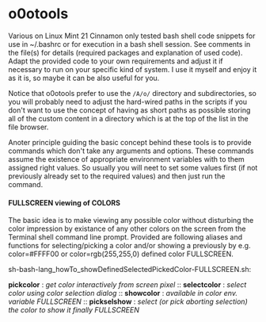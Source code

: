 # o0otools
Various on Linux Mint 21 Cinnamon only tested bash shell code snippets for use in ~/.bashrc or for execution in a bash shell session. 
See comments in the file(s) for details (required packages and explanation of used code). Adapt the provided code to your own requirements and adjust it if necessary to run on your specific kind of system. I use it myself and enjoy it as it is, so maybe it can be also useful for you. 

Notice that o0otools prefer to use the `/A/o/` directory and subdirectories, so you will probably need to adjust the hard-wired paths in the scripts if you don't want to use the concept of having as short paths as possible storing all of the custom content in a directory which is at the top of the list in the file browser. 

Anoter principle guiding the basic concept behind these tools is to provide commands which don't take any arguments and options. These commands assume the existence of appropriate environment variables with to them assigned right values. So usually you will neet to set some values first (if not previously already set to the required values) and then just run the command. 

#### FULLSCREEN viewing of COLORS

The basic idea is to make viewing any possible color without disturbing the color impression by existance of any other colors on the screen from the Terminal shell command line prompt. Provided are following aliases and functions for selecting/picking a color and/or showing a previously
by e.g.  color=#FFFF00  or  color=rgb(255,255,0)  defined color FULLSCREEN.

  sh-bash-lang_howTo_showDefinedSelectedPickedColor-FULLSCREEN.sh:

**pickcolor**   : *get color interactively from screen pixel* ::
**selectcolor** : *select color using color selection dialog* ::
**showcolor**   : *available in  color  env. variable FULLSCREEN* ::
**pickselshow** : *select (or pick aborting selection) the color to show it finally FULLSCREEN*
